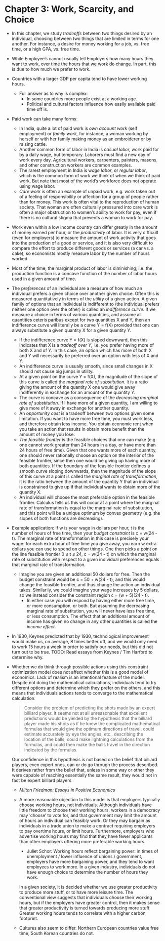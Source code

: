 # Chapter 3: Work, Scarcity, and Choice

- In this chapter, we study *tradeoffs* between two things desired by an individual, choosing between two things that are limited in terms for one another. For instance, a desire for money working for a job, vs. free time, or a high GPA, vs. free time.
- While Employee’s cannot usually tell Employers how many hours they want to work, over time the hours that we work do change. In part, this is due to how much we prefer to work.
- Countries with a larger GDP per capita tend to have lower working hours.
    - Full answer as to why is complex:
        - In some countries more people exist at a working age.
        - Political and cultural factors influence how easily available paid time off is.
- Paid work can take many forms:
    - In India, quite a lot of paid work is *own account work* (self employment) or *family work,* for instance, a woman working by herself or with her family making money as an embroiderer or by raising cattle.
    - Another common form of labor in India is *casual labor,* work paid for by a daily wage, but temporary. Laborers must find a new day of work every day. Agricultural workers, carpenters, painters, masons, and other construction workers are common examples.
    - The rarest employment in India is w*age labor*, or *regular labor*, which is the common form of work we think of when we think of paid work. But note that most of the world’s workforce does not operate using wage labor.
    - *Care work* is often an example of unpaid work, e.g. work taken out of a feeling of responsibility or affection for a group of people rather than for money. This work is often vital to the reproduction of human society. That woman are often culturally pressured into care work is often a major obstruction to women’s ability to work for pay, even if there is no cultural stigma that prevents a woman to work for pay.
- Work even within a low income country can differ greatly in the amount of money earned per hour, or the *productivity* of labor. It is very difficult (even for employers) to measure the amount of work activity that goes into the production of a good or service, and it is also very difficult to compare the effort to produce different goods or services (a car vs. a cake), so economists mostly measure labor by the number of hours worked.
- Most of the time, the marginal product of labor is diminishing, i.e. the production function is a concave function of the number of labor hours used in a given amount of time.
- The p*references* of an individual are a measure of how much an individual prefers a given choice over another given choice. Often this is measured quantitatively in terms of the *utility* of a given action. A given family of options that an individual is indifferent to (the individual prefers neither one option over the other) is called an *indifference curve*. If we measure a choice in terms of various quantities, and assume all quantities ceteris paribus except for two quantities X and Y, then an indifference curve will literally be a curve Y = f(X) provided that one can always substitute a given quantity X for a given quantity Y.
    - If the indifference curve Y = f(X) is sloped downward, then this indicates that X is a *tradeoff over Y*, i.e. you prefer having more of both X and of Y. In this case, an option which has more of both X and Y will necessarily be preferred over an option with less of X and Y.
    - An indifference curve is usually smooth, since small changes in X should not cause big jumps in utility.
    - At a given point on the curve Y = f(X), the magnitude of the slope of this curve is called the *marginal rate of substitution.* It is a ratio giving the amount of the quantity X one would give away indifferently in exchange for an amount of the quantity Y.
    - The curve is concave as a consequence of the *decreasing marginal rate of substitution.* If I have more of a given quantity, I am willing to give more of it away in exchange for another quantity.
    - An *opportunity cost* is a tradeoff between two options given some limitation. If you want to have more free time, you must work less, and therefore obtain less income. You obtain economic rent when you take an action that results in obtain more benefit than the amount of money you lose.
    - *The feasible frontier* is the feasible choices that one can make (e.g. one cannot work greater than 24 hours in a day, or have more than 24 hours of free time). Given that one wants more of each quantity, one should never rationally choose an option on the interior of the feasible frontier, since then one would be giving up having more of both quantities. If the boundary of the feasible frontier defines a smooth curve sloping downwards, then the magnitude of the slope of this curve at a point is called the *marginal rate of transformation*, it is the ratio between the amount of the quantity Y that an individual is constrained to give up if that individual wants to obtain more of the quantity X.
    - An individual will choose the most preferable option in the feasible frontier. Calculus tells us this will occur at a point where the marginal rate of transformation is equal to the marginal rate of substitution, and this point will be a unique optimum by convex geometry (e.g. the slopes of both functions are decreasing).
- Example application: If w is your wage in dollars per hour, t is the number of hours of free time, then your *budget constraint* is c = w(24 - t). The marginal rate of transformation in this case is precisely your wage: for each extra hour of free time you give away, you earn w extra dollars you can use to spend on other things. One then picks a point on the line feasible frontier 0 ≤ t ≤ 24, c = w(24 - t) on which the marginal rate of substitution with respect to a given individual preferences equals that marginal rate of transformation.
    - Imagine you are given an additional 50 dollars for free. Then the budget constraint would be c = 50 + w(24 - t), and this would change the feasible frontier, and thus change the action an individual takes. Similarily, we could imagine your wage increases by 5 dollars, so we instead consider the constraint region c = (w + 5)(24 - t).
        - In either case you will respond by having either more free time, or more consumption, or both. But assuming the decreasing marginal rate of substitution, you will never have less free time, or less consumption. The effect that an additional amount of income has given no change in any other quantities is called the *income effect*.
- In 1930, Keynes predicted that by 1930, technological improvement would make us, on average, 8 times better off, and we would only need to work 15 hours a week in order to satisfy our needs, but this did not turn out to be true. TODO: Read essays from Keynes / Tim Harford to determine why.
- Whether we do think through possible actions using this constraint optimization model does not affect whether this is a good model of economics. Lack of realism is an intentional feature of the model. Despite not doing the mathematical calculations, individuals tend to try different options and determine which they prefer on the others, and this means that individuals actions tends to converge to the mathematical calculation.
    
    > Consider the problem of predicting the shots made by an expert billiard player. It seems not at all unreasonable that excellent predictions would be yielded by the hypothesis that the billiard player made his shots as if he knew the complicated mathematical formulas that would give the optimum directions of travel, could estimate accurately by eye the angles, etc., describing the location of the balls, could make lightning calculations from the formulas, and could then make the balls travel in the direction indicated by the formulas.
    
    Our confidence in this hypothesis is not based on the belief that billiard players, even expert ones, can or do go through the process described. It derives rather from the belief that, unless in some way or other they were capable of reaching essentially the same result, they would not in fact be expert billiard players.
    
    - *Milton Friedman: Essays in Positive Economics*
    > 
    - A more reasonable objection to this model is that employers typically choose working hours, not individuals. Although individuals have little freedom to choose their working hours, workers in a democracy may ‘choose’ to vote for, and that government may limit the amount of hours an individual can feasibly work. Or they may bargain as individuals in a trade union to make a contract requiring employers to pay overtime hours, or limit hours. Furthermore, employers who advertise working hours may find that they have fewer applicants than other employers offering more preferable working hours.
        - Juliet Schor: Working hours reflect bargaining power: in times of unemployment / lower influence of unions / government, employers have more bargaining power, and they tend to want employees to work more. In a given industry, individuals do not have enough choice to determine the number of hours they work.
        
        In a given society, it is decided whether we use greater productivity to produce more stuff, or to have more leisure time. The conventional view suggests that individuals choose their working hours, but if the employers have greater control, then it makes sense that greater productivity is turned towards producing more stuff. Greater working hours tends to correlate with a higher carbon footprint.
    - Cultures also seem to differ. Northern European countries value free time, South Korean countries do not.